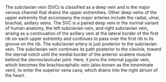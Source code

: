 The subclavian vein (SVC) is classified as a deep vein and is the major venous channel that drains the upper extremities. Other deep veins of the upper extremity that accompany the major arteries include the radial, ulnar, brachial, axillary veins. The SVC is a paired deep vein in the normal variant of human anatomy, the left subclavian vein, and right subclavian vein, arising as a continuation of the axillary vein at the lateral border of the first rib on each upper extremity and continues to pass over the first rib in its groove on the rib. The subclavian artery is just posterior to the subclavian vein. The subclavian vein continues its path posterior to the clavicle, toward the sternal notch until the medial border of the anterior scalene muscle behind the sternoclavicular joint. Here, it joins the internal jugular vein, which becomes the brachiocephalic vein (also known as the innominate vein), to enter the superior vena cava, which drains into the right atrium of the heart.